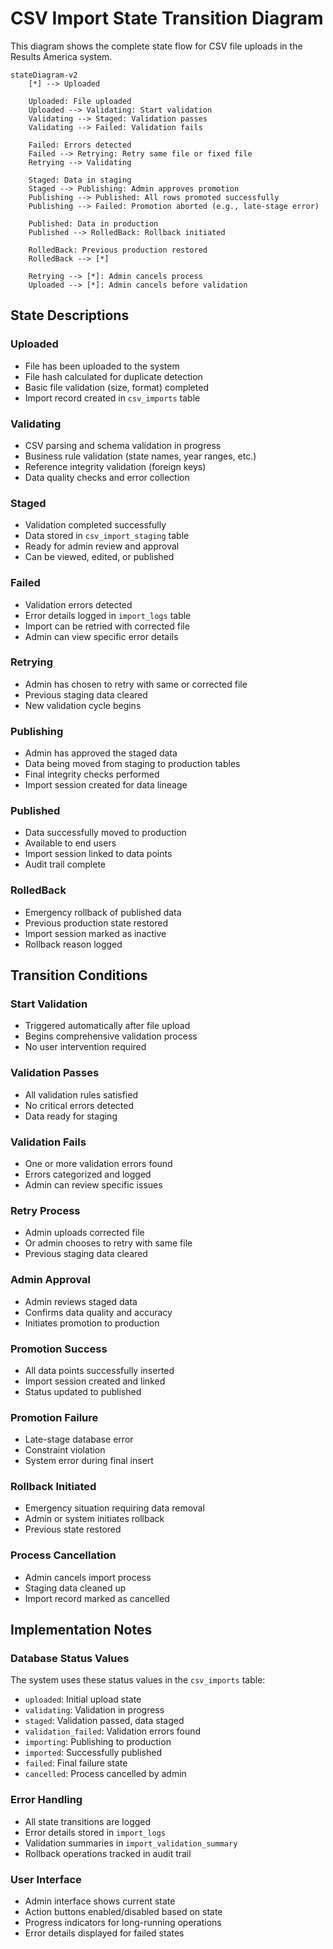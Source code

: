 # CSV Import State Transition Diagram

This diagram shows the complete state flow for CSV file uploads in the Results America system.

```mermaid
stateDiagram-v2
    [*] --> Uploaded

    Uploaded: File uploaded
    Uploaded --> Validating: Start validation
    Validating --> Staged: Validation passes
    Validating --> Failed: Validation fails

    Failed: Errors detected
    Failed --> Retrying: Retry same file or fixed file
    Retrying --> Validating

    Staged: Data in staging
    Staged --> Publishing: Admin approves promotion
    Publishing --> Published: All rows promoted successfully
    Publishing --> Failed: Promotion aborted (e.g., late-stage error)

    Published: Data in production
    Published --> RolledBack: Rollback initiated

    RolledBack: Previous production restored
    RolledBack --> [*]

    Retrying --> [*]: Admin cancels process
    Uploaded --> [*]: Admin cancels before validation
```

## State Descriptions

### **Uploaded**
- File has been uploaded to the system
- File hash calculated for duplicate detection
- Basic file validation (size, format) completed
- Import record created in `csv_imports` table

### **Validating**
- CSV parsing and schema validation in progress
- Business rule validation (state names, year ranges, etc.)
- Reference integrity validation (foreign keys)
- Data quality checks and error collection

### **Staged**
- Validation completed successfully
- Data stored in `csv_import_staging` table
- Ready for admin review and approval
- Can be viewed, edited, or published

### **Failed**
- Validation errors detected
- Error details logged in `import_logs` table
- Import can be retried with corrected file
- Admin can view specific error details

### **Retrying**
- Admin has chosen to retry with same or corrected file
- Previous staging data cleared
- New validation cycle begins

### **Publishing**
- Admin has approved the staged data
- Data being moved from staging to production tables
- Final integrity checks performed
- Import session created for data lineage

### **Published**
- Data successfully moved to production
- Available to end users
- Import session linked to data points
- Audit trail complete

### **RolledBack**
- Emergency rollback of published data
- Previous production state restored
- Import session marked as inactive
- Rollback reason logged

## Transition Conditions

### **Start Validation**
- Triggered automatically after file upload
- Begins comprehensive validation process
- No user intervention required

### **Validation Passes**
- All validation rules satisfied
- No critical errors detected
- Data ready for staging

### **Validation Fails**
- One or more validation errors found
- Errors categorized and logged
- Admin can review specific issues

### **Retry Process**
- Admin uploads corrected file
- Or admin chooses to retry with same file
- Previous staging data cleared

### **Admin Approval**
- Admin reviews staged data
- Confirms data quality and accuracy
- Initiates promotion to production

### **Promotion Success**
- All data points successfully inserted
- Import session created and linked
- Status updated to published

### **Promotion Failure**
- Late-stage database error
- Constraint violation
- System error during final insert

### **Rollback Initiated**
- Emergency situation requiring data removal
- Admin or system initiates rollback
- Previous state restored

### **Process Cancellation**
- Admin cancels import process
- Staging data cleaned up
- Import record marked as cancelled

## Implementation Notes

### **Database Status Values**
The system uses these status values in the `csv_imports` table:
- `uploaded`: Initial upload state
- `validating`: Validation in progress
- `staged`: Validation passed, data staged
- `validation_failed`: Validation errors found
- `importing`: Publishing to production
- `imported`: Successfully published
- `failed`: Final failure state
- `cancelled`: Process cancelled by admin

### **Error Handling**
- All state transitions are logged
- Error details stored in `import_logs`
- Validation summaries in `import_validation_summary`
- Rollback operations tracked in audit trail

### **User Interface**
- Admin interface shows current state
- Action buttons enabled/disabled based on state
- Progress indicators for long-running operations
- Error details displayed for failed states 